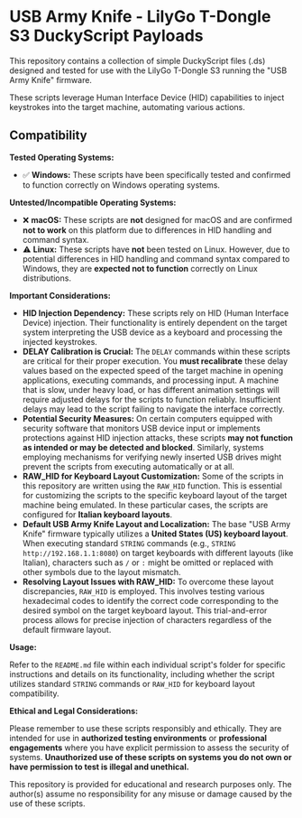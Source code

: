 # USB Army Knife - LilyGo T-Dongle S3 DuckyScript Payloads

This repository contains a collection of simple DuckyScript files (.ds) designed and tested for use with the LilyGo T-Dongle S3 running the "USB Army Knife" firmware.

These scripts leverage Human Interface Device (HID) capabilities to inject keystrokes into the target machine, automating various actions.

## Compatibility

**Tested Operating Systems:**

* ✅ **Windows:** These scripts have been specifically tested and confirmed to function correctly on Windows operating systems.

**Untested/Incompatible Operating Systems:**

* ❌ **macOS:** These scripts are **not** designed for macOS and are confirmed **not to work** on this platform due to differences in HID handling and command syntax.
* ⚠️ **Linux:** These scripts have **not** been tested on Linux. However, due to potential differences in HID handling and command syntax compared to Windows, they are **expected not to function** correctly on Linux distributions.

**Important Considerations:**

* **HID Injection Dependency:** These scripts rely on HID (Human Interface Device) injection. Their functionality is entirely dependent on the target system interpreting the USB device as a keyboard and processing the injected keystrokes.
* **DELAY Calibration is Crucial:** The `DELAY` commands within these scripts are critical for their proper execution. You **must recalibrate** these delay values based on the expected speed of the target machine in opening applications, executing commands, and processing input. A machine that is slow, under heavy load, or has different animation settings will require adjusted delays for the scripts to function reliably. Insufficient delays may lead to the script failing to navigate the interface correctly.
* **Potential Security Measures:** On certain computers equipped with security software that monitors USB device input or implements protections against HID injection attacks, these scripts **may not function as intended or may be detected and blocked**. Similarly, systems employing mechanisms for verifying newly inserted USB drives might prevent the scripts from executing automatically or at all.
* **RAW_HID for Keyboard Layout Customization:** Some of the scripts in this repository are written using the `RAW_HID` function. This is essential for customizing the scripts to the specific keyboard layout of the target machine being emulated. In these particular cases, the scripts are configured for **Italian keyboard layouts**.
* **Default USB Army Knife Layout and Localization:** The base "USB Army Knife" firmware typically utilizes a **United States (US) keyboard layout**. When executing standard `STRING` commands (e.g., `STRING http://192.168.1.1:8080`) on target keyboards with different layouts (like Italian), characters such as `/` or `:` might be omitted or replaced with other symbols due to the layout mismatch.
* **Resolving Layout Issues with RAW_HID:** To overcome these layout discrepancies, `RAW_HID` is employed. This involves testing various hexadecimal codes to identify the correct code corresponding to the desired symbol on the target keyboard layout. This trial-and-error process allows for precise injection of characters regardless of the default firmware layout.

**Usage:**

Refer to the `README.md` file within each individual script's folder for specific instructions and details on its functionality, including whether the script utilizes standard `STRING` commands or `RAW_HID` for keyboard layout compatibility.

**Ethical and Legal Considerations:**

Please remember to use these scripts responsibly and ethically. They are intended for use in **authorized testing environments** or **professional engagements** where you have explicit permission to assess the security of systems. **Unauthorized use of these scripts on systems you do not own or have permission to test is illegal and unethical.**

This repository is provided for educational and research purposes only. The author(s) assume no responsibility for any misuse or damage caused by the use of these scripts.

